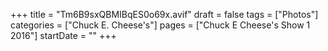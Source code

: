 +++
title = "Tm6B9sxQBMIBqES0o69x.avif"
draft = false
tags = ["Photos"]
categories = ["Chuck E. Cheese's"]
pages = ["Chuck E Cheese's Show 1 2016"]
startDate = ""
+++
